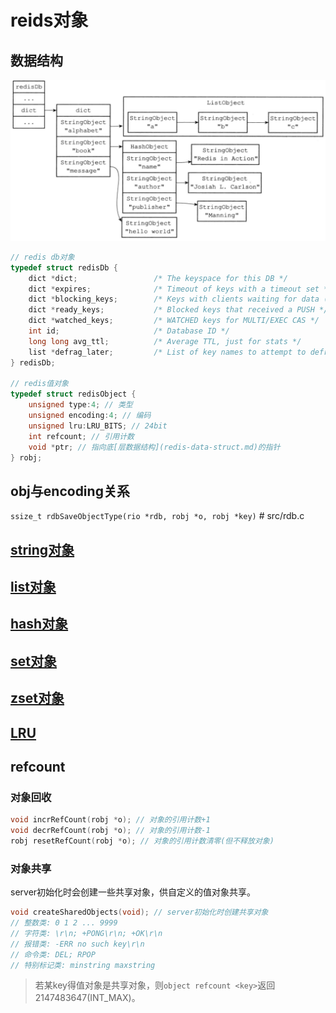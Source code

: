 # reids对象

## 数据结构

![img](res/redis-keyspace.png)

```c
// redis db对象
typedef struct redisDb {
    dict *dict;                 /* The keyspace for this DB */
    dict *expires;              /* Timeout of keys with a timeout set */
    dict *blocking_keys;        /* Keys with clients waiting for data (BLPOP)*/
    dict *ready_keys;           /* Blocked keys that received a PUSH */
    dict *watched_keys;         /* WATCHED keys for MULTI/EXEC CAS */
    int id;                     /* Database ID */
    long long avg_ttl;          /* Average TTL, just for stats */
    list *defrag_later;         /* List of key names to attempt to defrag one by one, gradually. */
} redisDb;

// redis值对象
typedef struct redisObject {
    unsigned type:4; // 类型
    unsigned encoding:4; // 编码
    unsigned lru:LRU_BITS; // 24bit
    int refcount; // 引用计数
    void *ptr; // 指向底[层数据结构](redis-data-struct.md)的指针
} robj;
```

## obj与encoding关系

`ssize_t rdbSaveObjectType(rio *rdb, robj *o, robj *key)` # src/rdb.c

## [string对象](redis-obj-string.md)

## [list对象](redis-obj-list.md)

## [hash对象](redis-obj-hash.md)

## [set对象](redis-obj-set.md)

## [zset对象](redis-obj-zset.md)

## [LRU](redis-cache-eliminate.md)

## refcount

### 对象回收

```c
void incrRefCount(robj *o); // 对象的引用计数+1
void decrRefCount(robj *o); // 对象的引用计数-1
robj resetRefCount(robj *o); // 对象的引用计数清零(但不释放对象)
```

### 对象共享

server初始化时会创建一些共享对象，供自定义的值对象共享。

```c
void createSharedObjects(void); // server初始化时创建共享对象
// 整数类: 0 1 2 ... 9999
// 字符类: \r\n; +PONG\r\n; +OK\r\n
// 报错类: -ERR no such key\r\n
// 命令类: DEL; RPOP
// 特别标记类: minstring maxstring
```

> 若某key得值对象是共享对象，则`object refcount <key>`返回2147483647(INT_MAX)。
